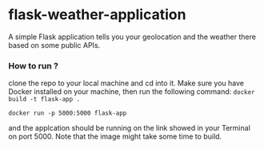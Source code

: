 # flask-weather-application
A simple Flask application tells you your geolocation and the weather there based on some public APIs.

### How to run ?
clone the repo to your local machine and cd into it.
Make sure you have Docker installed on your machine, then run the following command:
`docker build -t flask-app .`

`docker run -p 5000:5000 flask-app`

and the applcation should be running on the link showed in your Terminal on port 5000.
Note that the image might take some time to build.
